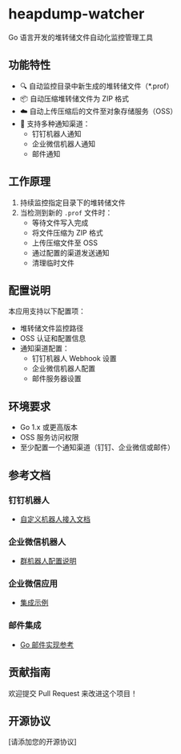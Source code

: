 # heapdump-watcher

Go 语言开发的堆转储文件自动化监控管理工具

## 功能特性

- 🔍 自动监控目录中新生成的堆转储文件（*.prof）
- 📦 自动压缩堆转储文件为 ZIP 格式
- ☁️ 自动上传压缩后的文件至对象存储服务（OSS）
- 🔔 支持多种通知渠道：
  - 钉钉机器人通知
  - 企业微信机器人通知
  - 邮件通知

## 工作原理

1. 持续监控指定目录下的堆转储文件
2. 当检测到新的 `.prof` 文件时：
   - 等待文件写入完成
   - 将文件压缩为 ZIP 格式
   - 上传压缩文件至 OSS
   - 通过配置的渠道发送通知
   - 清理临时文件

## 配置说明

本应用支持以下配置项：
- 堆转储文件监控路径
- OSS 认证和配置信息
- 通知渠道配置：
  - 钉钉机器人 Webhook 设置
  - 企业微信机器人配置
  - 邮件服务器设置

## 环境要求

- Go 1.x 或更高版本
- OSS 服务访问权限
- 至少配置一个通知渠道（钉钉、企业微信或邮件）

## 参考文档

### 钉钉机器人
- [自定义机器人接入文档](https://open.dingtalk.com/document/orgapp/custom-robot-access)

### 企业微信机器人
- [群机器人配置说明](https://developer.work.weixin.qq.com/document/path/91770)

### 企业微信应用
- [集成示例](https://www.nowcoder.com/discuss/534745989103575040)

### 邮件集成
- [Go 邮件实现参考](https://learnku.com/go/t/70932)

## 贡献指南

欢迎提交 Pull Request 来改进这个项目！

## 开源协议

[请添加您的开源协议]